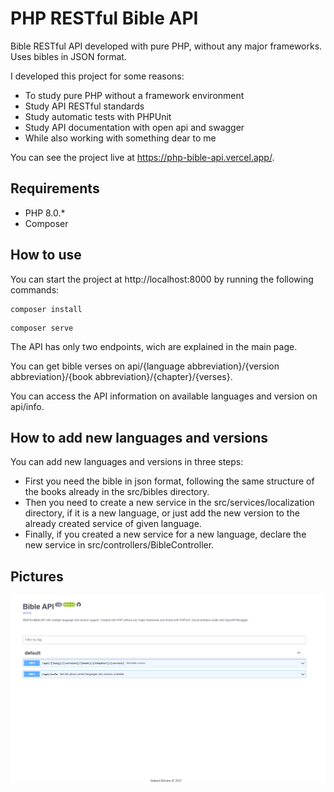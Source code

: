 # PHP RESTful Bible API

Bible RESTful API developed with pure PHP, without any major frameworks. Uses bibles in JSON format.

I developed this project for some reasons: 
- To study pure PHP without a framework environment
- Study API RESTful standards
- Study automatic tests with PHPUnit
- Study API documentation with open api and swagger
- While also working with something dear to me

You can see the project live at https://php-bible-api.vercel.app/.

## Requirements

- PHP 8.0.*
- Composer

## How to use

You can start the project at http://localhost:8000 by running the following commands:

```
composer install
```

```
composer serve
```

The API has only two endpoints, wich are explained in the main page.

You can get bible verses on api/{language abbreviation}/{version abbreviation}/{book abbreviation}/{chapter}/{verses}.

You can access the API information on available languages and version on api/info.

## How to add new languages and versions

You can add new languages and versions in three steps:

- First you need the bible in json format, following the same structure of the books already in the src/bibles directory.
- Then you need to create a new service in the src/services/localization directory, if it is a new language, or just add the new version to the already created service of given language.
- Finally, if you created a new service for a new language, declare the new service in src/controllers/BibleController.

## Pictures

![alt text](https://github.com/gsilverio7/PHPBibleAPI/blob/master/pictures/phpbibleapi.png)



